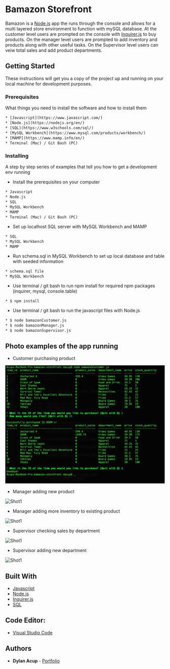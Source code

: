 # Bamazon Storefront

Bamazon is a [Node.js](https://nodejs.org/en/) app the runs through the console and allows for a multi layered store environment to function with mySQL database.  At the customer level users are prompted on the console with [Inquirer.js](https://www.npmjs.com/package/inquirer) to buy products.  On the manager level users are prompted to add inventory and products along with other useful tasks.  On the Supervisor level users can veiw total sales and add product departments.

## Getting Started

These instructions will get you a copy of the project up and running on your local machine for development purposes.

### Prerequisites

What things you need to install the software and how to install them

```
* [Javascript](https://www.javascript.com/)
* [Node.js](https://nodejs.org/en/)
* [SQL](https://www.w3schools.com/sql/)
* [MySQL Workbench](https://www.mysql.com/products/workbench/)
* [MAMP](https://www.mamp.info/en/)
* Terminal (Mac) / Git Bash (PC)
```

### Installing

A step by step series of examples that tell you how to get a development env running

* Install the prerequisites on your computer

```
* Javascript
* Node.js
* SQL
* MySQL Workbench
* MAMP
* Terminal (Mac) / Git Bash (PC)
```

* Set up localhost SQL server with MySQL Workbench and MAMP

```
* SQL
* MySQL Workbench
* MAMP
```

* Run schema.sql in MySQL Workbench to set up local database and table with seeded information

```
* schema.sql file
* MySQL Workbench
```

* Use terminal / git bash to run npm install for required npm packages (inquirer, mysql, console.table)

```
* $ npm install
```

* Use terminal / git bash to run the javascript files with Node.js

```
* $ node bamazonCustomer.js
* $ node bamazonManager.js
* $ node bamazonSupervisor.js
```

## Photo examples of the app running

* Customer purchasing product

![Shot1](./screenshots/bamazonCustomer.png)

* Manager adding new product

![Shot1](./screenshots/bamazonManagerProduct)

* Manager adding more inventory to existing product

![Shot1](./screenshots/bamazonManagerInventory)

* Supervisor checking sales by department

![Shot1](./screenshots/bamazonSupervisorDepartment)

* Supervisor adding new department

![Shot1](./screenshots/bamazonSupervisorSales)


## Built With

* [Javascript](https://www.javascript.com/)
* [Node.js](https://nodejs.org/en/)
* [Inquirer.js](https://www.npmjs.com/package/inquirer)
* [SQL](https://www.w3schools.com/sql/)

## Code Editor: 

* [Visual Studio Code](https://code.visualstudio.com/)

## Authors 

* **Dylan Acup** - [Portfolio](https://dacup72.github.io/Dylan-Acup-Portfolio/)


